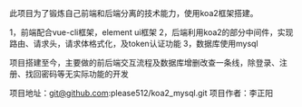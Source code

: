 此项目为了锻炼自己前端和后端分离的技术能力，使用koa2框架搭建。

1，前端配合vue-cli框架，element ui框架
2，后端利用koa2的部分中间件，实现路由、请求头，请求体格式化，及token认证功能
3，数据库使用mysql

项目搭建至今，主要做的前后端交互流程及数据库增删改查一条线，除登录、注册、找回密码等无实际功能的开发

项目地址：git@github.com:please512/koa2_mysql.git
项目作者：李正阳
